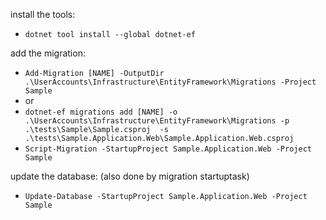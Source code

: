 ﻿install the tools:
- `dotnet tool install --global dotnet-ef`

add the migration:
- `Add-Migration [NAME] -OutputDir .\UserAccounts\Infrastructure\EntityFramework\Migrations -Project Sample`
- or
- `dotnet-ef migrations add [NAME] -o .\UserAccounts\Infrastructure\EntityFramework\Migrations -p .\tests\Sample\Sample.csproj  -s .\tests\Sample.Application.Web\Sample.Application.Web.csproj`
- `Script-Migration -StartupProject Sample.Application.Web -Project Sample`

update the database: (also done by migration startuptask)
- `Update-Database -StartupProject Sample.Application.Web -Project Sample`
